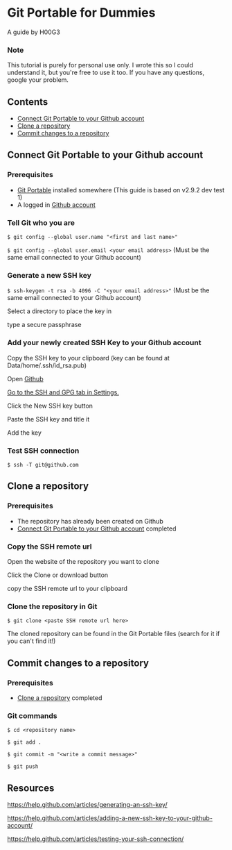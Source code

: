 # Git Portable for Dummies

A guide by H00G3

### Note

This tutorial is purely for personal use only. I wrote this so I could understand it, but you're free to use it too. If you have any questions, google your problem.

## Contents

- [Connect Git Portable to your Github account](#connect-git-portable-to-your-github-account)
- [Clone a repository](#clone-a-repository)
- [Commit changes to a repository](#commit-changes-to-a-repository)

## Connect Git Portable to your Github account

### Prerequisites

- [Git Portable](https://github.com/sheabunge/GitPortable) installed somewhere (This guide is based on v2.9.2 dev test 1)
- A logged in [Github account](https://github.com/)

### Tell Git who you are

`$ git config --global user.name "<first and last name>"`

`$ git config --global user.email <your email address>` (Must be the same email connected to your Github account)

### Generate a new SSH key

`$ ssh-keygen -t rsa -b 4096 -C "<your email address>"` (Must be the same email connected to your Github account)

Select a directory to place the key in

type a secure passphrase

### Add your newly created SSH Key to your Github account

Copy the SSH key to your clipboard (key can be found at Data/home/.ssh/id_rsa.pub)

Open [Github](https://github.com/)

[Go to the SSH and GPG tab in Settings.](https://github.com/settings/keys)

Click the New SSH key button

Paste the SSH key and title it

Add the key

### Test SSH connection

`$ ssh -T git@github.com`

## Clone a repository

### Prerequisites

- The repository has already been created on Github
- [Connect Git Portable to your Github account](#connect-git-portable-to-your-github-account) completed

### Copy the SSH remote url

Open the website of the repository you want to clone

Click the Clone or download button

copy the SSH remote url to your clipboard

### Clone the repository in Git

`$ git clone <paste SSH remote url here>`

The cloned repository can be found in the Git Portable files (search for it if you can't find it!)

## Commit changes to a repository

### Prerequisites

- [Clone a repository](#clone-a-repository) completed

### Git commands

`$ cd <repository name>`

`$ git add .`

`$ git commit -m "<write a commit message>"`

`$ git push`

## Resources

https://help.github.com/articles/generating-an-ssh-key/

https://help.github.com/articles/adding-a-new-ssh-key-to-your-github-account/

https://help.github.com/articles/testing-your-ssh-connection/
